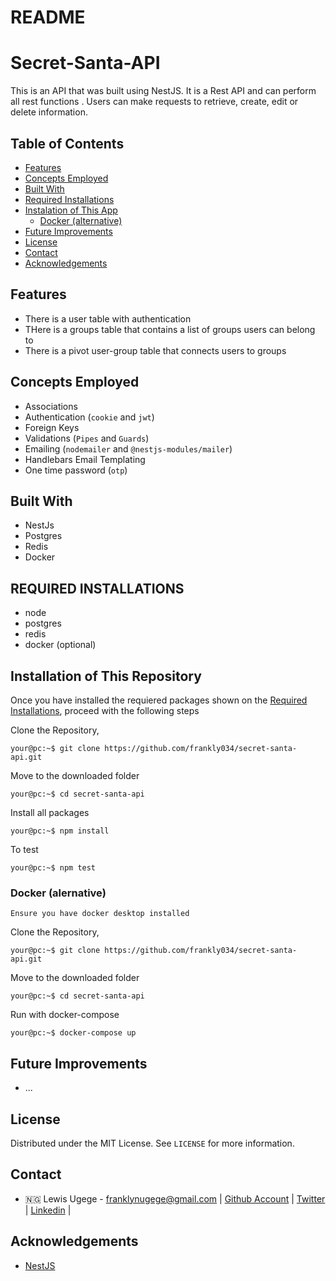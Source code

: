 # README
# Secret-Santa-API
This is an API that was built using NestJS. It is a Rest API and can perform all rest functions . Users can make requests to retrieve, create, edit or delete information.

## Table of Contents

* [Features](#features)
* [Concepts Employed](#concepts-employed)
* [Built With](#built-with)
* [Required Installations](#required-installations)
* [Instalation of This App](#instalation)
  * [Docker (alternative)](#docker)
* [Future Improvements](#future-improvements)
* [License](#license)
* [Contact](#contact)
* [Acknowledgements](#acknowledgements)


<!-- features -->
## Features
* There is a user table with authentication
* THere is a groups table that contains a list of groups users can belong to
* There is a pivot user-group table that connects users to groups

<!-- concepts employed -->
## Concepts Employed
* Associations
* Authentication (`cookie` and `jwt`)
* Foreign Keys
* Validations (`Pipes` and `Guards`)
* Emailing (`nodemailer` and `@nestjs-modules/mailer`)
* Handlebars Email Templating
* One time password (`otp`)

<!-- BUILT WITH -->
## Built With
* NestJs
* Postgres
* Redis
* Docker


<!-- REQUIRED INSTALLATION -->
## REQUIRED INSTALLATIONS
* node
* postgres
* redis
* docker (optional)

<!-- INSTALLATION -->
## Installation of This Repository

Once you have installed the requiered packages shown on the [Required Installations](#required-installations), proceed with the following steps

Clone the Repository,

```Shell
your@pc:~$ git clone https://github.com/frankly034/secret-santa-api.git
```

Move to the downloaded folder

```Shell
your@pc:~$ cd secret-santa-api
```

Install all packages

```Shell
your@pc:~$ npm install
```

To test

```Shell
your@pc:~$ npm test
```

<!-- DOCKER INSTALLATION -->
### Docker (alernative)
```Ensure you have docker desktop installed```

Clone the Repository,

```Shell
your@pc:~$ git clone https://github.com/frankly034/secret-santa-api.git
```

Move to the downloaded folder

```Shell
your@pc:~$ cd secret-santa-api
```

Run with docker-compose

```Shell
your@pc:~$ docker-compose up
```

<!-- FUTURE IMPROVEMENTS -->
## Future Improvements
* ...

## License

Distributed under the MIT License. See `LICENSE` for more information.

<!-- CONTACT -->
## Contact
- 🇳🇬 Lewis Ugege - franklynugege@gmail.com | [Github Account](https://github.com/frankly034) | [Twitter](https://twitter.com/@wizlulu) | [Linkedin](https://linkedin.com/in/lewis-ugege) | 


<!-- ACKNOWLEDGEMENTS -->
## Acknowledgements

* <a href="https://nestjs.com/"> NestJS</a>

